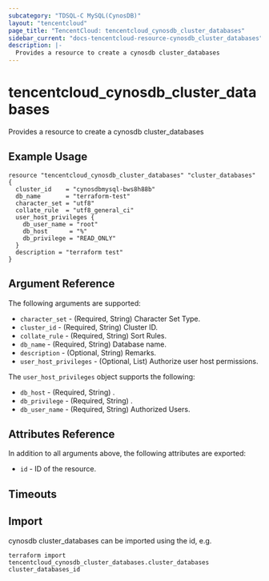 ```yaml
---
subcategory: "TDSQL-C MySQL(CynosDB)"
layout: "tencentcloud"
page_title: "TencentCloud: tencentcloud_cynosdb_cluster_databases"
sidebar_current: "docs-tencentcloud-resource-cynosdb_cluster_databases"
description: |-
  Provides a resource to create a cynosdb cluster_databases
---
```


# tencentcloud_cynosdb_cluster_databases

Provides a resource to create a cynosdb cluster_databases

## Example Usage

```hcl
resource "tencentcloud_cynosdb_cluster_databases" "cluster_databases" {
  cluster_id    = "cynosdbmysql-bws8h88b"
  db_name       = "terraform-test"
  character_set = "utf8"
  collate_rule  = "utf8_general_ci"
  user_host_privileges {
    db_user_name = "root"
    db_host      = "%"
    db_privilege = "READ_ONLY"
  }
  description = "terraform test"
}
```

## Argument Reference

The following arguments are supported:

* `character_set` - (Required, String) Character Set Type.
* `cluster_id` - (Required, String) Cluster ID.
* `collate_rule` - (Required, String) Sort Rules.
* `db_name` - (Required, String) Database name.
* `description` - (Optional, String) Remarks.
* `user_host_privileges` - (Optional, List) Authorize user host permissions.

The `user_host_privileges` object supports the following:

* `db_host` - (Required, String) .
* `db_privilege` - (Required, String) .
* `db_user_name` - (Required, String) Authorized Users.

## Attributes Reference

In addition to all arguments above, the following attributes are exported:

* `id` - ID of the resource.



## Timeouts

<no value>


## Import

cynosdb cluster_databases can be imported using the id, e.g.

```
terraform import tencentcloud_cynosdb_cluster_databases.cluster_databases cluster_databases_id
```

